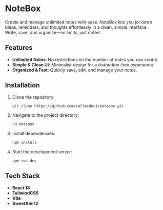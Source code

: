 # NoteBox

Create and manage unlimited notes with ease. NoteBox lets you jot down ideas, reminders, and thoughts effortlessly in a clean, simple interface. Write, save, and organize—no limits, just notes!

## Features
- **Unlimited Notes**: No restrictions on the number of notes you can create.
- **Simple & Clean UI**: Minimalist design for a distraction-free experience.
- **Organized & Fast**: Quickly save, edit, and manage your notes.

## Installation

1. Clone the repository:
   ```sh
   git clone https://github.com/callmedeci/notebox.git
   ```
2. Navigate to the project directory:
   ```sh
   cd notebox
   ```
3. Install dependencies:
   ```sh
   npm install
   ```
4. Start the development server:
   ```sh
   npm run dev
   ```

## Tech Stack
- **React 18**
- **TailwindCSS**
- **Vite**
- **SweetAlert2**
